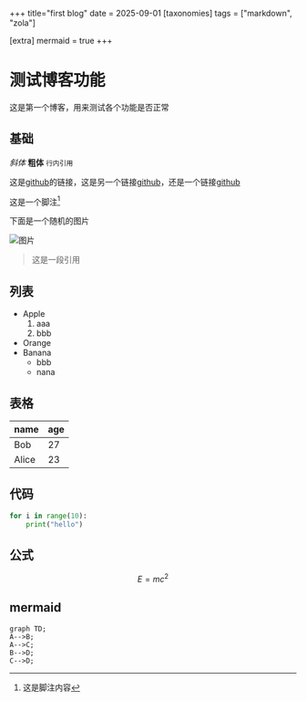 +++
title="first blog"
date = 2025-09-01
[taxonomies]
tags = ["markdown", "zola"]

[extra]
mermaid = true
+++

# 测试博客功能

这是第一个博客，用来测试各个功能是否正常

## 基础

*斜体* **粗体** `行内引用`

这是[github](https://github.com)的链接，这是另一个链接[github][github]，还是一个链接[github]

这是一个脚注[^1]


下面是一个随机的图片

![图片](https://picsum.photos/300/200)

> 这是一段引用

## 列表

- Apple
  1. aaa
  2. bbb
- Orange
- Banana
  - bbb
  - nana
  
## 表格

|name|age|
|--|--|
|Bob|27|
|Alice|23|

## 代码

```python
for i in range(10):
    print("hello")
```

## 公式

$$
E = m c^2
$$

## mermaid 


```mermaid
graph TD;
A-->B;
A-->C;
B-->D;
C-->D;
```


[github]: https://github.com
[^1]: 这是脚注内容
